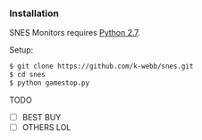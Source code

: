 ### Installation

SNES Monitors requires [Python 2.7](http://python.org/).

Setup:

```sh
$ git clone https://github.com/k-webb/snes.git
$ cd snes
$ python gamestop.py
```

TODO
- [ ] BEST BUY
- [ ] OTHERS LOL
